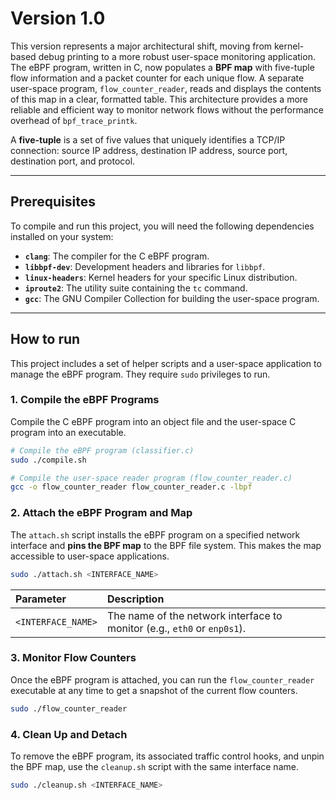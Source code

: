 # Version 1.0

This version represents a major architectural shift, moving from kernel-based debug printing to a more robust user-space monitoring application. The eBPF program, written in C, now populates a **BPF map** with five-tuple flow information and a packet counter for each unique flow. A separate user-space program, `flow_counter_reader`, reads and displays the contents of this map in a clear, formatted table. This architecture provides a more reliable and efficient way to monitor network flows without the performance overhead of `bpf_trace_printk`.

A **five-tuple** is a set of five values that uniquely identifies a TCP/IP connection: source IP address, destination IP address, source port, destination port, and protocol.

-----

## Prerequisites

To compile and run this project, you will need the following dependencies installed on your system:

  * **`clang`**: The compiler for the C eBPF program.
  * **`libbpf-dev`**: Development headers and libraries for `libbpf`.
  * **`linux-headers`**: Kernel headers for your specific Linux distribution.
  * **`iproute2`**: The utility suite containing the `tc` command.
  * **`gcc`**: The GNU Compiler Collection for building the user-space program.

-----

## How to run

This project includes a set of helper scripts and a user-space application to manage the eBPF program. They require `sudo` privileges to run.

### 1\. Compile the eBPF Programs

Compile the C eBPF program into an object file and the user-space C program into an executable.

```bash
# Compile the eBPF program (classifier.c)
sudo ./compile.sh

# Compile the user-space reader program (flow_counter_reader.c)
gcc -o flow_counter_reader flow_counter_reader.c -lbpf
```

### 2\. Attach the eBPF Program and Map

The `attach.sh` script installs the eBPF program on a specified network interface and **pins the BPF map** to the BPF file system. This makes the map accessible to user-space applications.

```bash
sudo ./attach.sh <INTERFACE_NAME>
```

| Parameter | Description |
| :--- | :--- |
| `<INTERFACE_NAME>` | The name of the network interface to monitor (e.g., `eth0` or `enp0s1`). |

### 3\. Monitor Flow Counters

Once the eBPF program is attached, you can run the `flow_counter_reader` executable at any time to get a snapshot of the current flow counters.

```bash
sudo ./flow_counter_reader
```

### 4\. Clean Up and Detach

To remove the eBPF program, its associated traffic control hooks, and unpin the BPF map, use the `cleanup.sh` script with the same interface name.

```bash
sudo ./cleanup.sh <INTERFACE_NAME>
```
